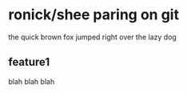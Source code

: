 # ronick/shee paring on git
the quick brown fox jumped right over the lazy dog

## feature1
blah blah blah

